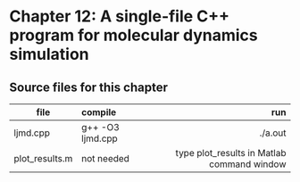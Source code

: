 # Chapter 12: A single-file C++ program for molecular dynamics simulation

## Source files for this chapter

| file   |      compile      |  run |
|----------|:-------------|------:|
| ljmd.cpp |  g++ -O3 ljmd.cpp | ./a.out |
| plot_results.m |  not needed | type plot_results in Matlab command window |
